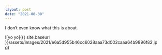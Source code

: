 ```yaml
---
layout: post
date: "2021-08-30"
---
```


I don’t even know what this is about.

![yo yo]({{ site.baseurl }}/assets/images/2021/e6a5d955b46cc6028aaa73d002caaa64b9896f82.jpg)
